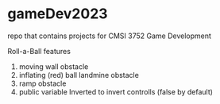# gameDev2023

repo that contains projects for CMSI 3752 Game Development

Roll-a-Ball features

1. moving wall obstacle
2. inflating (red) ball landmine obstacle
3. ramp obstacle
4. public variable Inverted to invert controlls (false by default)
